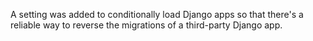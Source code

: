 A setting was added to conditionally load Django apps so that there's a reliable way to reverse the migrations of a third-party Django app.
